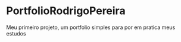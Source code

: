 # PortfolioRodrigoPereira
Meu primeiro projeto, um portfolio simples para por em pratica meus estudos
